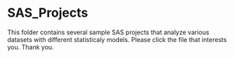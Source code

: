 # SAS_Projects
This folder contains several sample SAS projects that analyze various datasets with different statisticaly models. Please click the file that interests you. Thank you.
